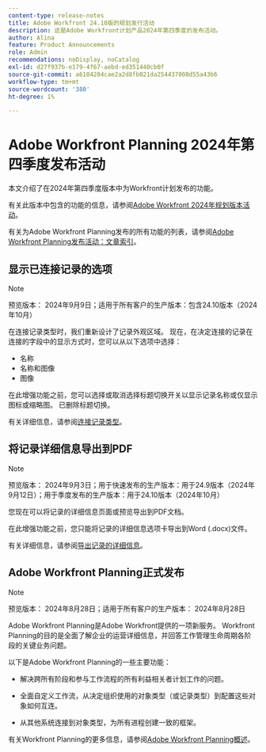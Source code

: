 ```yaml
---
content-type: release-notes
title: Adobe Workfront 24.10版的规划发行活动
description: 这是Adobe Workfront计划产品2024年第四季度的发布活动。
author: Alina
feature: Product Announcements
role: Admin
recommendations: noDisplay, noCatalog
exl-id: d27f937b-e179-4f67-aebd-ed351440cb0f
source-git-commit: a6104204cae2a2d8fb021da254437008d55a43b6
workflow-type: tm+mt
source-wordcount: '380'
ht-degree: 1%

---
```


# Adobe Workfront Planning 2024年第四季度发布活动

本文介绍了在2024年第四季度版本中为Workfront计划发布的功能。

有关此版本中包含的功能的信息，请参阅[Adobe Workfront 2024年规划版本活动](/help/quicksilver/planning/general/release-activity.md)。

<!--keep the sentence below for all future quarterly release pages-->

有关为Adobe Workfront Planning发布的所有功能的列表，请参阅[Adobe Workfront Planning发布活动：文章索引](/help/quicksilver/product-announcements/product-releases/planning-release-activity/planning-release-activity-article-index.md)。

## 显示已连接记录的选项

>[!NOTE]
>
>预览版本： 2024年9月9日；适用于所有客户的生产版本：包含24.10版本（2024年10月）

在连接记录类型时，我们重新设计了记录外观区域。 现在，在决定连接的记录在连接的字段中的显示方式时，您可以从以下选项中选择：

* 名称
* 名称和图像
* 图像

在此增强功能之前，您可以选择或取消选择标题切换开关以显示记录名称或仅显示图标或缩略图。 已删除标题切换。

有关详细信息，请参阅[连接记录类型](/help/quicksilver/planning/architecture/connect-record-types.md)。

## 将记录详细信息导出到PDF

>[!NOTE]
>
>预览版本： 2024年9月3日；用于快速发布的生产版本：用于24.9版本（2024年9月12日）；用于季度发布的生产版本：用于24.10版本（2024年10月）

您现在可以将记录的详细信息页面或预览导出到PDF文档。

在此增强功能之前，您只能将记录的详细信息选项卡导出到Word (.docx)文件。

有关详细信息，请参阅[导出记录的详细信息](/help/quicksilver/planning/records/export-the-record-page.md)。

## Adobe Workfront Planning正式发布

>[!NOTE]
>
>预览版本： 2024年8月28日；适用于所有客户的生产版本： 2024年8月28日

Adobe Workfront Planning是Adobe Workfront提供的一项新服务。 Workfront Planning的目的是全面了解企业的运营详细信息，并回答工作管理生命周期各阶段的关键业务问题。

以下是Adobe Workfront Planning的一些主要功能：

* 解决跨所有阶段和参与工作流程的所有利益相关者计划工作的问题。

* 全面自定义工作流，从决定组织使用的对象类型（或记录类型）到配置这些对象如何互连。

* 从其他系统连接到对象类型，为所有进程创建一致的框架。

有关Workfront Planning的更多信息，请参阅[Adobe Workfront Planning概述](/help/quicksilver/planning/general/planning-overview.md)。
